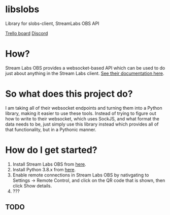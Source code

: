 # libslobs
Library for slobs-client, StreamLabs OBS API

[Trello board](https://trello.com/libslobs)
[Discord](https://discord.gg/Qns9rKe)

# How?
Stream Labs OBS provides a websocket-based API which can be used to do just about anything in the Stream Labs client. [See their documentation here](https://stream-labs.github.io/streamlabs-obs-api-docs/docs/index.html).

# So what does this project do?
I am taking all of their websocket endpoints and turning them into a Python library, making it easier to use these tools. Instead of trying to figure out how to write to their websocket, which uses SockJS, and what format the data needs to be, just simply use this library instead which provides all of that functionality, but in a Pythonic manner.

# How do I get started?
1. Install Stream Labs OBS from [here](https://streamlabs.com/streamlabs-obs).
2. Install Python 3.8.x from [here](https://www.python.org/downloads/).
2. Enable remote connections in Stream Labs OBS by nativgating to Settings -> Remote Control, and click on the QR code that is shown, then click Show details.
3. ???
## TODO
